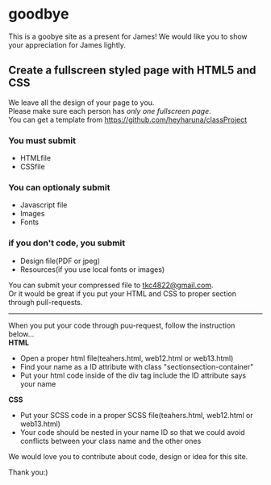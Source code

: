 # goodbye

This is a goobye site as a present for James!
We would like you to show your appreciation for James lightly.


## Create a fullscreen styled page with HTML5 and CSS  
We leave all the design of your page to you.  
Please make sure each person has *only one fullscreen page*.  
You can get a template from https://github.com/heyharuna/classProject  

### You must submit
* HTMLfile
* CSSfile


### You can optionaly submit
* Javascript file
* Images
* Fonts


### if you don't code, you submit
  * Design file(PDF or jpeg)
  * Resources(if you use local fonts or images)
  
  


You can submit your compressed file to <tkc4822@gmail.com>.  
Or it would be great if you put your HTML and CSS to proper section through pull-requests.

********
   
When you put your code through puu-request, follow the instruction below...  
**HTML**
  * Open a proper html file(teahers.html, web12.html or web13.html) 
  * Find your name as a ID attribute with class "sectionsection-container"
  * Put your html code inside of the div tag include the ID attribute says your name



**CSS**
  * Put your SCSS code in a proper SCSS file(teahers.html, web12.html or web13.html) 
  * Your code should be nested in your name ID so that we could avoid conflicts between your class name and the other ones  
       

We would love you to contribute about code, design or idea for this site.

Thank you:)


